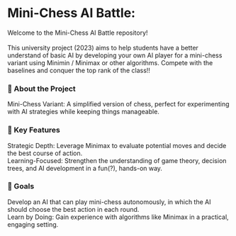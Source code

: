 <h1>Mini-Chess AI Battle:</h1>

Welcome to the Mini-Chess AI Battle repository! <br><br>
This university project (2023) aims to help students have a better understand of basic AI by developing your own AI player for a mini-chess variant using Minimin / Minimax or other algorithms. Compete with the baselines and conquer the top rank of the class!!

<h3>📖 About the Project</h3>
Mini-Chess Variant: A simplified version of chess, perfect for experimenting with AI strategies while keeping things manageable.<br>
<h3>🌟 Key Features </h3>
Strategic Depth: Leverage Minimax to evaluate potential moves and decide the best course of action.<br>
Learning-Focused: Strengthen the understanding of game theory, decision trees, and AI development in a fun(?), hands-on way.<br>
<h3>🎯 Goals</h3>
Develop an AI that can play mini-chess autonomously, in which the AI should choose the best action in each round. <br>
Learn by Doing: Gain experience with algorithms like Minimax in a practical, engaging setting.<br><br>
